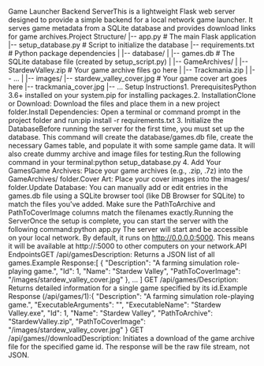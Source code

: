 Game Launcher Backend ServerThis is a lightweight Flask web server designed to provide a simple backend for a local network game launcher. It serves game metadata from a SQLite database and provides download links for game archives.Project Structure/
|-- app.py                  # The main Flask application
|-- setup_database.py       # Script to initialize the database
|-- requirements.txt        # Python package dependencies
|
|-- database/
|   |-- games.db            # The SQLite database file (created by setup_script.py)
|
|-- GameArchives/
|   |-- StardewValley.zip   # Your game archive files go here
|   |-- Trackmania.zip
|   |-- ...
|
|-- images/
    |-- stardew_valley_cover.jpg # Your game cover art goes here
    |-- trackmania_cover.jpg
    |-- ...
Setup Instructions1. PrerequisitesPython 3.6+ installed on your system.pip for installing packages.2. InstallationClone or Download: Download the files and place them in a new project folder.Install Dependencies: Open a terminal or command prompt in the project folder and run:pip install -r requirements.txt
3. Initialize the DatabaseBefore running the server for the first time, you must set up the database. This command will create the database/games.db file, create the necessary Games table, and populate it with some sample game data. It will also create dummy archive and image files for testing.Run the following command in your terminal:python setup_database.py
4. Add Your GamesGame Archives: Place your game archives (e.g., .zip, .7z) into the GameArchives/ folder.Cover Art: Place your cover images into the images/ folder.Update Database: You can manually add or edit entries in the games.db file using a SQLite browser tool (like DB Browser for SQLite) to match the files you've added. Make sure the PathToArchive and PathToCoverImage columns match the filenames exactly.Running the ServerOnce the setup is complete, you can start the server with the following command:python app.py
The server will start and be accessible on your local network. By default, it runs on http://0.0.0.0:5000. This means it will be available at http://<your-server-ip>:5000 to other computers on your network.API EndpointsGET /api/gamesDescription: Returns a JSON list of all games.Example Response:[
  {
    "Description": "A farming simulation role-playing game.",
    "Id": 1,
    "Name": "Stardew Valley",
    "PathToCoverImage": "/images/stardew_valley_cover.jpg"
  },
  ...
]
GET /api/games/<id>Description: Returns detailed information for a single game specified by its id.Example Response (/api/games/1):{
  "Description": "A farming simulation role-playing game.",
  "ExecutableArguments": "",
  "ExecutableName": "Stardew Valley.exe",
  "Id": 1,
  "Name": "Stardew Valley",
  "PathToArchive": "StardewValley.zip",
  "PathToCoverImage": "/images/stardew_valley_cover.jpg"
}
GET /api/games/<id>/downloadDescription: Initiates a download of the game archive file for the specified game id. The response will be the raw file stream, not JSON.